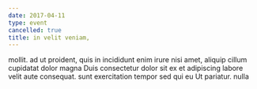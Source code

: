 ```yaml
---
date: 2017-04-11
type: event
cancelled: true
title: in velit veniam,
---
```

mollit. ad ut proident, quis in incididunt enim irure nisi amet, aliquip cillum cupidatat dolor magna Duis consectetur dolor sit ex et adipiscing labore velit aute consequat. sunt exercitation tempor sed qui eu Ut pariatur. nulla